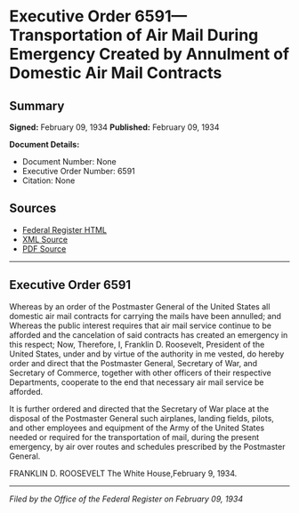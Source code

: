 # Executive Order 6591—Transportation of Air Mail During Emergency Created by Annulment of Domestic Air Mail Contracts

## Summary

**Signed:** February 09, 1934
**Published:** February 09, 1934

**Document Details:**
- Document Number: None
- Executive Order Number: 6591
- Citation: None

## Sources
- [Federal Register HTML](https://www.presidency.ucsb.edu/documents/executive-order-6591-transportation-air-mail-during-emergency-created-annulment-domestic)
- [XML Source](None)
- [PDF Source](None)

---

## Executive Order 6591

Whereas by an order of the Postmaster General of the United States all domestic air mail contracts for carrying the mails have been annulled; and
Whereas the public interest requires that air mail service continue to be afforded and the cancelation of said contracts has created an emergency in this respect;
Now, Therefore, I, Franklin D. Roosevelt, President of the United States, under and by virtue of the authority in me vested, do hereby order and direct that the Postmaster General, Secretary of War, and Secretary of Commerce, together with other officers of their respective Departments, cooperate to the end that necessary air mail service be afforded.

It is further ordered and directed that the Secretary of War place at the disposal of the Postmaster General such airplanes, landing fields, pilots, and other employees and equipment of the Army of the United States needed or required for the transportation of mail, during the present emergency, by air over routes and schedules prescribed by the Postmaster General.

FRANKLIN D. ROOSEVELT
The White House,February 9, 1934.

---

*Filed by the Office of the Federal Register on February 09, 1934*
